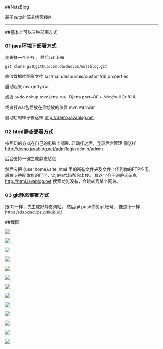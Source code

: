 ##NutzBlog


基于nutz的简易博客程序   

----
##基本上可以三种部署方式



### 01 java环境下部署方式

先去搞一个VPS ，然后ssh上去

`git clone git@github.com:daodaovps/nutzblog.git`

修改数据库配置文件 src/main/resources/custom/db.properties

启动起来 mvn jetty:run

或者 sudo nohup mvn jetty:run -Djetty.port=80 > /dev/null 2>&1 &

或者打war包后放在你想放的位置 mvn  war:war 

启动后的样子像这样 
http://demo.javablog.net 

### 02 html静态部署方式
按照01的方式在自己的电脑上部署.
启动好之后，登录后台管理
像这样 http://demo.javablog.net/adm/login  admin/admin

后台支持一键生成静态站点

然后去把 {user.home}/site_html 里的所有文件夹及文件上传到你的FTP空间。 
后台支持配置你的FTP，让java代码帮你上传。
像这个样子的静态站点 http://html.javablog.net 
搜索功能没有，会跳转到某个网站。

### 03 git静态部署方式

跟02一样，先生成好静态网站。
然后git push你的git帐号。 
像这个一样 https://daodaovps.github.io/ 






##截图

![](http://ww1.sinaimg.cn/mw1024/006qgpQvgw1f7m7e9z770j30mt0h2n0s.jpg)

![](http://ww3.sinaimg.cn/mw1024/006qgpQvgw1f7m7apdzeaj311c0m0wgw.jpg)

![](http://ww3.sinaimg.cn/mw1024/006qgpQvgw1f7m7apzaxdj31160foq9f.jpg)

![](http://ww2.sinaimg.cn/mw1024/006qgpQvgw1f7m7aqgji6j311h0eu0uc.jpg)

![](http://ww2.sinaimg.cn/mw1024/006qgpQvgw1f7m7ar72r7j311d0ma0vf.jpg)

![](http://ww3.sinaimg.cn/mw1024/006qgpQvgw1f7m7ashpyvj311j0cqjtg.jpg)

![](http://ww2.sinaimg.cn/mw1024/006qgpQvgw1f7m7arvi1nj30wp0bvn2r.jpg)

![](http://ww1.sinaimg.cn/mw1024/006qgpQvgw1f7m7at7ky5j311b0m8tc7.jpg)

![](http://ww1.sinaimg.cn/mw1024/006qgpQvgw1f7m7au2njcj30r20m3tcg.jpg)

![](http://ww2.sinaimg.cn/mw1024/006qgpQvgw1f7m7aum8izj30sc0n7tbs.jpg)

![](http://ww4.sinaimg.cn/mw1024/006qgpQvgw1f7m7b2g0xcj30r70iaac5.jpg)

![](http://ww2.sinaimg.cn/mw1024/006qgpQvgw1f7m7b2y5mcj30rb0kjgpj.jpg)

![](http://ww3.sinaimg.cn/mw1024/006qgpQvgw1f7m7b3v8ifj30po0mqq7w.jpg)





